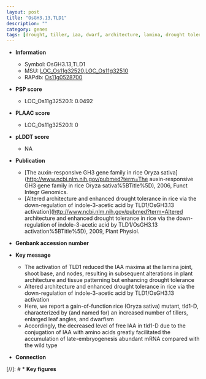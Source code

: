 ```yaml
---
layout: post
title: "OsGH3.13,TLD1"
description: ""
category: genes
tags: [drought, tiller, iaa, dwarf, architecture, lamina, drought tolerance, shoot, leaf]
---
```


* **Information**  
    + Symbol: OsGH3.13,TLD1  
    + MSU: [LOC_Os11g32520](http://rice.plantbiology.msu.edu/cgi-bin/ORF_infopage.cgi?orf=LOC_Os11g32520),[LOC_Os11g32510](http://rice.plantbiology.msu.edu/cgi-bin/ORF_infopage.cgi?orf=LOC_Os11g32510)  
    + RAPdb: [Os11g0528700](http://rapdb.dna.affrc.go.jp/viewer/gbrowse_details/irgsp1?name=Os11g0528700)  

* **PSP score**  
    + LOC_Os11g32520.1: 0.0492 

* **PLAAC score**  
    + LOC_Os11g32520.1: 0 

* **pLDDT score**
    + NA


* **Publication**  
    + [The auxin-responsive GH3 gene family in rice Oryza sativa](http://www.ncbi.nlm.nih.gov/pubmed?term=The auxin-responsive GH3 gene family in rice Oryza sativa%5BTitle%5D), 2006, Funct Integr Genomics.
    + [Altered architecture and enhanced drought tolerance in rice via the down-regulation of indole-3-acetic acid by TLD1/OsGH3.13 activation](http://www.ncbi.nlm.nih.gov/pubmed?term=Altered architecture and enhanced drought tolerance in rice via the down-regulation of indole-3-acetic acid by TLD1/OsGH3.13 activation%5BTitle%5D), 2009, Plant Physiol.

* **Genbank accession number**  

* **Key message**  
    + The activation of TLD1 reduced the IAA maxima at the lamina joint, shoot base, and nodes, resulting in subsequent alterations in plant architecture and tissue patterning but enhancing drought tolerance
    + Altered architecture and enhanced drought tolerance in rice via the down-regulation of indole-3-acetic acid by TLD1/OsGH3.13 activation
    + Here, we report a gain-of-function rice (Oryza sativa) mutant, tld1-D, characterized by (and named for) an increased number of tillers, enlarged leaf angles, and dwarfism
    + Accordingly, the decreased level of free IAA in tld1-D due to the conjugation of IAA with amino acids greatly facilitated the accumulation of late-embryogenesis abundant mRNA compared with the wild type

* **Connection**  

[//]: # * **Key figures**  


